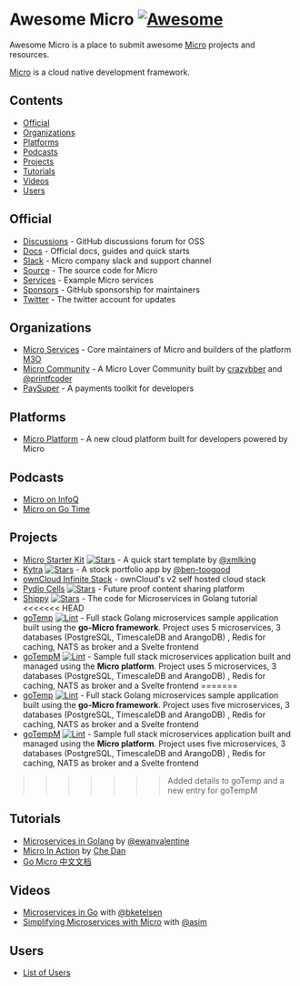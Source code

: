 # Awesome Micro [![Awesome](https://awesome.re/badge.svg)](https://awesome.re)

Awesome Micro is a place to submit awesome [Micro](https://github.com/micro/micro) projects and resources.

[Micro](https://github.com/micro) is a cloud native development framework.

## Contents

- [Official](#official)
- [Organizations](#organizations)
- [Platforms](#platforms)
- [Podcasts](#podcasts)
- [Projects](#projects)
- [Tutorials](#tutorials)
- [Videos](#videos)
- [Users](#users)

## Official

- [Discussions](https://github.com/micro/micro/discussions) - GitHub discussions forum for OSS
- [Docs](https://micro.mu) - Official docs, guides and quick starts
- [Slack](https://slack.m3o.com) - Micro company slack and support channel
- [Source](https://github.com/micro/micro) - The source code for Micro
- [Services](https://github.com/micro/services) - Example Micro services
- [Sponsors](https://github.com/sponsors/micro) - GitHub sponsorship for maintainers
- [Twitter](https://twitter.com/m3oservices) - The twitter account for updates

## Organizations

- [Micro Services](https://github.com/m3o) - Core maintainers of Micro and builders of the platform [M3O](https://m3o.com)
- [Micro Community](https://github.com/micro-community) - A Micro Lover Community built by [crazybber](https://github.com/crazybber) and [@printfcoder](https://github.com/printfcoder)
- [PaySuper](https://github.com/paysuper) - A payments toolkit for developers

## Platforms

- [Micro Platform](https://m3o.com) - A new cloud platform built for developers powered by Micro

## Podcasts

- [Micro on InfoQ](https://www.infoq.com/podcasts/microservices-go-micro-paas3/)
- [Micro on Go Time](https://changelog.com/gotime/8)

## Projects

- [Micro Starter Kit](https://github.com/xmlking/micro-starter-kit) [![Stars](https://img.shields.io/github/stars/xmlking/micro-starter-kit.svg)](https://github.com/xmlking/micro-starter-kit) - A quick start template by [@xmlking](https://github.com/xmlking)
- [Kytra](https://github.com/microhq/portfolio) [![Stars](https://img.shields.io/github/stars/microhq/portfolio.svg)](https://github.com/microhq/portfoliot) - A stock portfolio app by [@ben-toogood](https://github.com/ben-toogood)
- [ownCloud Infinite Stack](https://github.com/owncloud/ocis) - ownCloud's v2 self hosted cloud stack
- [Pydio Cells](https://github.com/pydio/cells) [![Stars](https://img.shields.io/github/stars/pydio/cells.svg)](https://github.com/pydio/cells) - Future proof content sharing platform
- [Shippy](https://github.com/EwanValentine/shippy) [![Stars](https://img.shields.io/github/stars/EwanValentine/shippy.svg)](https://github.com/EwanValentine/shippy) - The code for Microservices in Golang tutorial
<<<<<<< HEAD
- [goTemp](https://github.com/camba1/gotemp) [![Lint](https://goreportcard.com/badge/github.com/camba1/gotemp)](https://goreportcard.com/report/github.com/camba1/gotemp) - Full stack Golang microservices sample application built using the **go-Micro framework**. Project uses 5 microservices, 3 databases (PostgreSQL, TimescaleDB and ArangoDB) , Redis for caching, NATS as broker and a Svelte frontend
- [goTempM](https://github.com/camba1/gotempm) [![Lint](https://goreportcard.com/badge/github.com/camba1/gotempm)](https://goreportcard.com/report/github.com/camba1/gotempm) - Sample full stack microservices application built and managed using the **Micro platform**. Project uses 5 microservices, 3 databases (PostgreSQL, TimescaleDB and ArangoDB) , Redis for caching, NATS as broker and a Svelte frontend
=======
- [goTemp](https://bitbucket.org/Bolbeck/gotemp) [![Lint](https://goreportcard.com/badge/bitbucket.org/Bolbeck/gotemp)](https://goreportcard.com/report/bitbucket.org/Bolbeck/gotemp) - Full stack Golang microservices sample application built using the **go-Micro framework**. Project uses five microservices, 3 databases (PostgreSQL, TimescaleDB and ArangoDB) , Redis for caching, NATS as broker and a Svelte frontend
- [goTempM](https://bitbucket.org/Bolbeck/gotempm) [![Lint](https://goreportcard.com/badge/bitbucket.org/Bolbeck/gotempm)](https://goreportcard.com/report/bitbucket.org/Bolbeck/gotempm) - Sample full stack microservices application built and managed using the **Micro platform**. Project uses five microservices, 3 databases (PostgreSQL, TimescaleDB and ArangoDB) , Redis for caching, NATS as broker and a Svelte frontend
>>>>>>> Added details to goTemp and a new entry for goTempM

## Tutorials

- [Microservices in Golang](https://ewanvalentine.io/microservices-in-golang-part-1/) by [@ewanvalentine](https://github.com/ewanvalentine)
- [Micro In Action](https://medium.com/@dche423/micro-in-action-1be29b057f2d) by [Che Dan](https://twitter.com/dche423)
- [Go Micro 中文文档](https://learnku.com/docs/go-micro/)

## Videos

- [Microservices in Go](https://www.youtube.com/watch?v=OcjMi9cXItY) with [@bketelsen](https://github.com/bketelsen)
- [Simplifying Microservices with Micro](https://www.youtube.com/watch?v=xspaDovwk34) with [@asim](https://github.com/asim)

## Users

- [List of Users](https://micro.mu/users)

